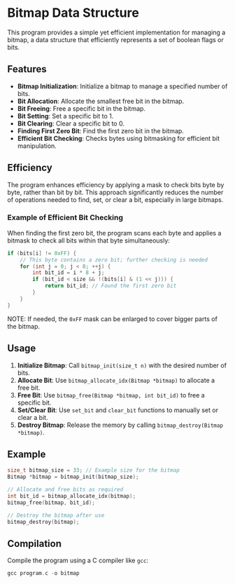 # Bitmap Data Structure

This program provides a simple yet efficient implementation for managing a bitmap, a data structure that efficiently represents a set of boolean flags or bits. 

## Features

- **Bitmap Initialization**: Initialize a bitmap to manage a specified number of bits.
- **Bit Allocation**: Allocate the smallest free bit in the bitmap.
- **Bit Freeing**: Free a specific bit in the bitmap.
- **Bit Setting**: Set a specific bit to 1.
- **Bit Clearing**: Clear a specific bit to 0.
- **Finding First Zero Bit**: Find the first zero bit in the bitmap.
- **Efficient Bit Checking**: Checks bytes using bitmasking for efficient bit manipulation.

## Efficiency

The program enhances efficiency by applying a mask to check bits byte by byte, rather than bit by bit. This approach significantly reduces the number of operations needed to find, set, or clear a bit, especially in large bitmaps.

### Example of Efficient Bit Checking

When finding the first zero bit, the program scans each byte and applies a bitmask to check all bits within that byte simultaneously:

```c
if (bits[i] != 0xFF) {
    // This byte contains a zero bit; further checking is needed
    for (int j = 0; j < 8; ++j) {
        int bit_id = i * 8 + j;
        if (bit_id < size && !(bits[i] & (1 << j))) {
            return bit_id; // Found the first zero bit
        }
    }
}
```
NOTE: If needed, the `0xFF` mask can be enlarged to cover bigger parts of the bitmap.

## Usage

1. **Initialize Bitmap**: Call `bitmap_init(size_t n)` with the desired number of bits.
2. **Allocate Bit**: Use `bitmap_allocate_idx(Bitmap *bitmap)` to allocate a free bit.
3. **Free Bit**: Use `bitmap_free(Bitmap *bitmap, int bit_id)` to free a specific bit.
4. **Set/Clear Bit**: Use `set_bit` and `clear_bit` functions to manually set or clear a bit.
5. **Destroy Bitmap**: Release the memory by calling `bitmap_destroy(Bitmap *bitmap)`.

## Example

```c
size_t bitmap_size = 33; // Example size for the bitmap
Bitmap *bitmap = bitmap_init(bitmap_size);

// Allocate and free bits as required
int bit_id = bitmap_allocate_idx(bitmap);
bitmap_free(bitmap, bit_id);

// Destroy the bitmap after use
bitmap_destroy(bitmap);
```

## Compilation

Compile the program using a C compiler like `gcc`:
```c
gcc program.c -o bitmap
```
